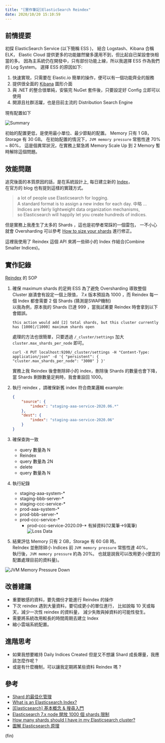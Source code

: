 ```yaml
---
title: "[實作筆記]ElasticSearch Reindex"
date: 2020/10/20 15:10:59
---
```


## 前情提要

初探 ElasticSearch Service (以下簡稱 ESS )，
結合 Logstash、Kibana 合稱 ELK，
Elastic Cloud 提供更多的功能雖然蠻多還用不到，但比起自已架設會快相當的多。
因為主系統仍在開發中，只有部份功能上線，所以我選擇 ESS 作為我們的 Log System。
選擇 ESS 的原因如下:

1. 快速實現，只需要在 Elastic.io 簡單的操作，便可以有一個功能齊全的服務
2. 提供很全面的 [Kibana](https://www.elastic.co/kibana) 圖形介面
3. 與 .NET 的整合很單純，安裝完 NuGet 套件後，只要設定好 Config 立即可以使用
4. 開源且社群活躍，也是目前主流的 Distribution Search Engine

現有配置如下

![Summary](/images/2020/10/ess_reindex/Summary.jpg)

初始的配置更低，是使用最小單位、最少節點的配置。
Memory 只有 1 GB，Storage 有 30 GB。
在初始配置的情況下，`JVM memory pressure` 常態性達 70% ~ 80%，
這是個異常狀況，在實務上緊急將 Memory Scale Up 到 2 Memory 暫時解除這個問題。

## 效能問題

追究後面的本質原因的話，是在系統設計上, 每日建立新的 [Index](https://www.elastic.co/blog/what-is-an-elasticsearch-index)，  
在官方的 blog 也有提到這樣的實踐方式。

> a lot of people use Elasticsearch for logging.  
> A standard format is to assign a new index for each day.
> 中略 ...  
> Indices are fairly lightweight data organization mechanisms,  
> so Elasticsearch will happily let you create hundreds of indices.

但是實務上我產生了太多的 Shards ，這也是初學者常踩的一個雷包，
一不小心就會 Oversharding 可以參考 [How to size your shards](`https://www.elastic.co/guide/en/elasticsearch/reference/current/size-your-shards.html#fix-an-oversharded-cluster`) 進行修正。

這裡我使用了 Reindex 這個 API 來將一些碎小的 Index 作結合(Combine Smaller Indices)。

## 實作記錄

[Reindex](https://www.elastic.co/guide/en/elasticsearch/reference/current/docs-reindex.html) 的 SOP

1. 確保 maximum shards 的足夠
   ESS 為了避免 Oversharding 導致整個 Cluster 崩潰會有設定一個上限值，
   7.x 版本預設為 1000 ，而 Reindex 每一個 Index 都會需要 2 個 Shards (猜測是SWAP機制)  
   以我為例，原本我的 Shards 已達 999 ，當我試著要 Reindex 時會拿到以下會錯誤。

   `this action would add [2] total shards, but this cluster currently has [1000]/[1000] maximum shards open`

    處理的方法也很簡單，只要透過 `/_cluster/settings` 加大 `cluster.max_shards_per_node` 即可。

    ```shell
    curl -X PUT localhost:9200/_cluster/settings -H "Content-Type: application/json" -d '{ "persistent": { "cluster.max_shards_per_node": "3000" } }'
    ```

    實務上我 Reindex 後會刪除碎小的 index，刪除後 Shards 的數量也會下降，  
    當 Shards 剩餘數量足夠時，我會重設回 1000。

2. 執行 reindex ，請確保新舊 index 符合商業邏輯
    example:

    ```json
    {
        "source": {
            "index": "staging-aaa-service-2020.06.*"
        },
        "dest": {
            "index": "staging-aaa-service-2020.06"
        }
    }
    ```

3. 確保查詢一致
   - query 數量為 N
   - Reindex  
   - query 數量為 2N
   - delete
   - query 數量為 N

4. 執行紀錄
   - staging-aaa-system-*
   - staging-bbb-server-*
   - staging-ccc-service-*
   - prod-aaa-system-*
   - prod-bbb-server-*
   - prod-ccc-service-*
     - prod-ccc-service-2020.09-* 有掉資料(12萬筆→9萬筆)  
![Loss Data](/images/2020/10/ess_reindex/loss_data.jpg)

5. 結果評估
Memory 只有 2 GB，Storage 有 60 GB 時。  
ReIndex 並刪除碎小 Indices 前 `JVM memory pressure` 常態性達 40%，  
執行後，`JVM memory pressure` 約為 20%。
也就是說我可以改用更小(便宜的配置處理目前的資料量)。

![JVM Memory Pressure Down](/images/2020/10/ess_reindex/jvm_pressure_down.jpg)

## 改善建議

- 重要敏感的資料，要先備份才能進行 Reindex 的操作
- 下次 reindex 遇到大量資料，要切成更小的單位進行，
  比如說每 10 天或每天，減少一次性 reindex 的資料量，
  減少失敗與掉資料的可能性發生。
- 需要將系統改用較長的時間周期去建立 Index  
- 縮小雲端系統配置。

## 進階思考

- 如果我想要維持 Daily Indices Created 但是又不想讓 Shard 成長爆量，我應該怎麼作呢 ?
- 或是有什麼機制，可以讓我定期將某些資料 Reindex 嗎 ?

## 參考

- [Shard 的最佳化管理](https://ithelp.ithome.com.tw/articles/10253348)
- [What is an Elasticsearch Index?](https://www.elastic.co/blog/what-is-an-elasticsearch-index)
- [[Elasticsearch] 基本概念 & 搜尋入門](https://godleon.github.io/blog/Elasticsearch/Elasticsearch-getting-started/)
- [Elasticsearch 7.x node 開放 1000 個 shards 限制](https://shazi.info/elasticsearch-7-x-node-%E9%96%8B%E6%94%BE-1000-%E5%80%8B-shards-%E9%99%90%E5%88%B6/)
- [How many shards should I have in my Elasticsearch cluster?](https://www.elastic.co/blog/how-many-shards-should-i-have-in-my-elasticsearch-cluster)
- [圖解 Elasticsearch 原理](https://juejin.im/entry/6844903715468492813)

(fin)
